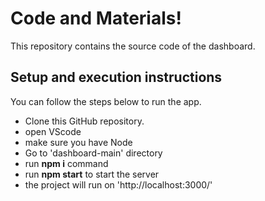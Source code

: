 # Code and Materials!

This repository contains the source code of the dashboard.


## Setup and execution instructions

You can follow the steps below to run the app.

- Clone this GitHub repository.
- open VScode
- make sure you have Node
- Go to 'dashboard-main' directory
- run **npm i** command
- run **npm start** to start the server
- the project will run on 'http://localhost:3000/'
